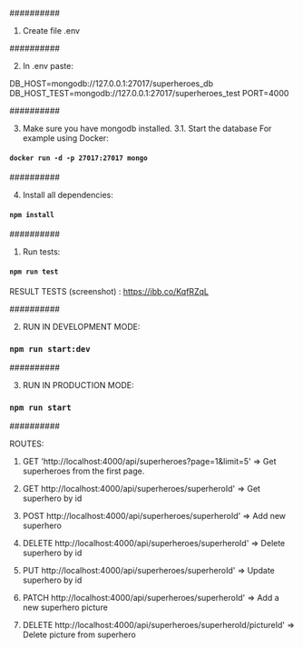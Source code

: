 ##########
1. Create file .env

##########

2. In .env paste:

DB_HOST=mongodb://127.0.0.1:27017/superheroes_db
DB_HOST_TEST=mongodb://127.0.0.1:27017/superheroes_test
PORT=4000

##########

3. Make sure you have mongodb installed.
3.1. Start the database
    For example using Docker:
#### `docker run -d -p 27017:27017 mongo`


##########

4. Install all dependencies:

#### `npm install`

##########

1. Run tests:

#### `npm run test`

RESULT TESTS (screenshot) : https://ibb.co/KqfRZqL

##########

2. RUN IN DEVELOPMENT MODE:

### `npm run start:dev`

##########

3. RUN IN PRODUCTION MODE: 

### `npm run start`

##########

ROUTES:

1. GET 'http://localhost:4000/api/superheroes?page=1&limit=5' =>  Get superheroes from the first page.

2. GET http://localhost:4000/api/superheroes/superheroId' => Get superhero by id

3. POST http://localhost:4000/api/superheroes/superheroId' => Add new superhero

4. DELETE http://localhost:4000/api/superheroes/superheroId' => Delete superhero by id

5. PUT http://localhost:4000/api/superheroes/superheroId' => Update superhero by id

6. PATCH http://localhost:4000/api/superheroes/superheroId' => Add a new superhero picture

7. DELETE http://localhost:4000/api/superheroes/superheroId/pictureId' => Delete picture from superhero



